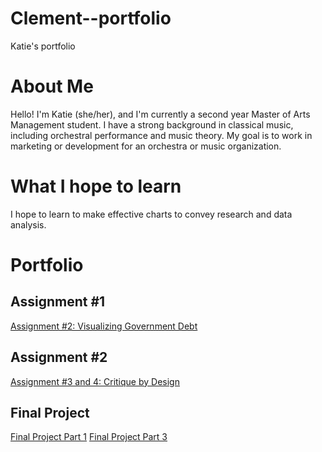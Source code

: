 # Clement--portfolio
Katie's portfolio

<div class="flourish-embed flourish-chart" data-src="visualisation/7205598"><script src="https://public.flourish.studio/resources/embed.js"></script></div>

# About Me
Hello! I'm Katie (she/her), and I'm currently a second year Master of Arts Management student. I have a strong background in classical music, including orchestral performance and music theory. My goal is to work in marketing or development for an orchestra or music organization. 
# What I hope to learn
I hope to learn to make effective charts to convey research and data analysis. 
# Portfolio
## Assignment #1
[Assignment #2: Visualizing Government Debt](/dataviz2.md)
## Assignment #2
[Assignment #3 and 4: Critique by Design](/dataviz3.md)
## Final Project 
[Final Project Part 1](/finalproject.md)
[Final Project Part 3](/finalprojectpart3.md)

